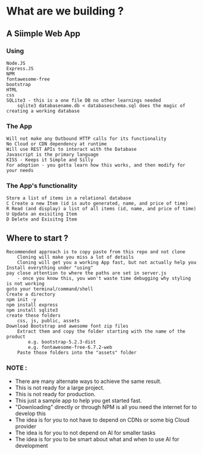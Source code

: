 # What are we building ?

## A Siimple Web App
### Using
    Node.JS
    Express.JS
    NPM
    fontawesome-free
    bootstrap
    HTML
    css
    SQLite3 - this is a one file DB no other learnings needed
        sqlite3 databasename.db < databaseschema.sql does the magic of creating a working database

### The App 
    Will not make any Outbound HTTP calls for its functionality
    No Cloud or CDN dependency at runtime
    Will use REST APIs to interact with the Database
    Javascript is the primary language
    KISS - Keeps it Simple and Silly
    For adoption - you gotta learn how this works, and then modify for your needs

### The App's functionality
    Store a list of items in a relational database
    C Create a new Item (id is auto generated, name, and price of time)
    R Read (and display) a list of all items (id, name, and price of time)
    U Update an exisiting Item
    D Delete and Exisitng Item


## Where to start ?
    Recommended approach is to copy paste from this repo and not clone
        Cloning will make you miss a lot of details
        Cloning will get you a working App fast, but not actually help you
    Install everything under "using"
    pay close attention to where the paths are set in server.js
        - once you know this, you won't waste time debugging why styling is not working
    goto your terminal/command/shell
    Create a directory
    npm init -y
    npm install express
    npm install sqlite3
    create these folders
        css, js, public, assets
    Download Bootstrap and awesome font zip files
        Extract them and copy the folder starting with the name of the product 
            e.g. bootstrap-5.2.3-dist 
            e.g. fontawesome-free-6.7.2-web
        Paste those folders into the "assets" folder

### NOTE : 
- There are many alternate ways to achieve the same result. 
- This is not ready for a large project. 
- This is not ready for production. 
- This just a sample app to help you get started fast.
- "Downloading" directly or through NPM is all you need the internet for to develop this
- The idea is for you to not have to depend on CDNs or some big Cloud provider
- The idea is for you to not depend on AI for smaller tasks
- The idea is for you to be smart about what and when to use AI for development